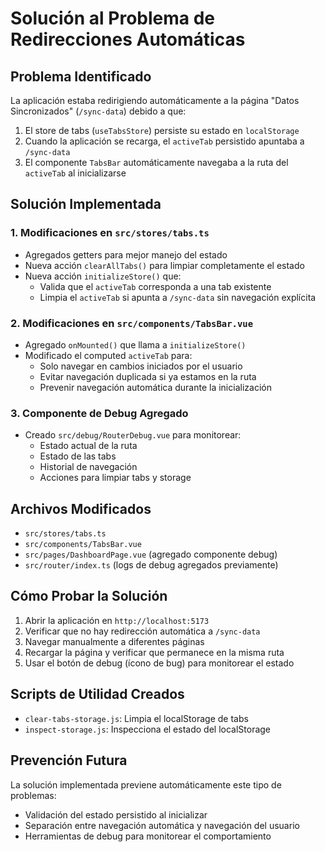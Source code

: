 # Solución al Problema de Redirecciones Automáticas

## Problema Identificado
La aplicación estaba redirigiendo automáticamente a la página "Datos Sincronizados" (`/sync-data`) debido a que:

1. El store de tabs (`useTabsStore`) persiste su estado en `localStorage`
2. Cuando la aplicación se recarga, el `activeTab` persistido apuntaba a `/sync-data`
3. El componente `TabsBar` automáticamente navegaba a la ruta del `activeTab` al inicializarse

## Solución Implementada

### 1. Modificaciones en `src/stores/tabs.ts`
- Agregados getters para mejor manejo del estado
- Nueva acción `clearAllTabs()` para limpiar completamente el estado
- Nueva acción `initializeStore()` que:
  - Valida que el `activeTab` corresponda a una tab existente
  - Limpia el `activeTab` si apunta a `/sync-data` sin navegación explícita

### 2. Modificaciones en `src/components/TabsBar.vue`
- Agregado `onMounted()` que llama a `initializeStore()`
- Modificado el computed `activeTab` para:
  - Solo navegar en cambios iniciados por el usuario
  - Evitar navegación duplicada si ya estamos en la ruta
  - Prevenir navegación automática durante la inicialización

### 3. Componente de Debug Agregado
- Creado `src/debug/RouterDebug.vue` para monitorear:
  - Estado actual de la ruta
  - Estado de las tabs
  - Historial de navegación
  - Acciones para limpiar tabs y storage

## Archivos Modificados
- `src/stores/tabs.ts`
- `src/components/TabsBar.vue`
- `src/pages/DashboardPage.vue` (agregado componente debug)
- `src/router/index.ts` (logs de debug agregados previamente)

## Cómo Probar la Solución
1. Abrir la aplicación en `http://localhost:5173`
2. Verificar que no hay redirección automática a `/sync-data`
3. Navegar manualmente a diferentes páginas
4. Recargar la página y verificar que permanece en la misma ruta
5. Usar el botón de debug (ícono de bug) para monitorear el estado

## Scripts de Utilidad Creados
- `clear-tabs-storage.js`: Limpia el localStorage de tabs
- `inspect-storage.js`: Inspecciona el estado del localStorage

## Prevención Futura
La solución implementada previene automáticamente este tipo de problemas:
- Validación del estado persistido al inicializar
- Separación entre navegación automática y navegación del usuario
- Herramientas de debug para monitorear el comportamiento